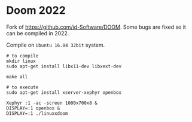 
# Doom 2022
Fork of https://github.com/id-Software/DOOM.
Some bugs are fixed so it can be compiled in 2022. 

Compile on `Ubuntu 16.04 32bit` system.

```
# to compile 
mkdir linux
sudo apt-get install libx11-dev libxext-dev

make all

# to execute 
sudo apt-get install xserver-xephyr openbox

Xephyr :1 -ac -screen 1000x700x8 &
DISPLAY=:1 openbox &
DISPLAY=:1 ./linuxxdoom
```
